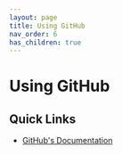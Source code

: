 ```yaml
---
layout: page
title: Using GitHub
nav_order: 6
has_children: true
---
```


# Using GitHub

## Quick Links

* [GitHub's Documentation](https://docs.github.com/en)
